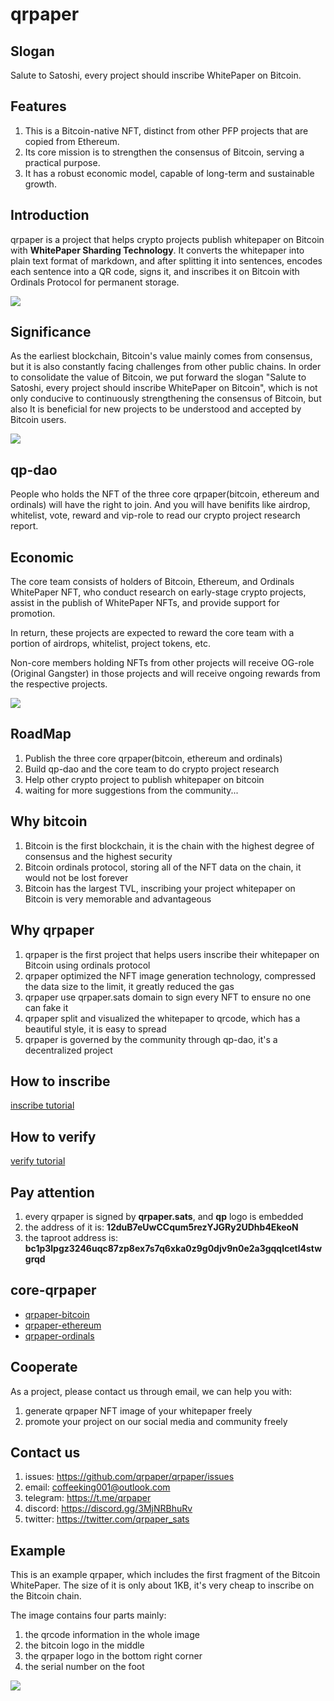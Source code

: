 # qrpaper 

## Slogan
Salute to Satoshi, every project should inscribe WhitePaper on Bitcoin.

## Features
1. This is a Bitcoin-native NFT, distinct from other PFP projects that are copied from Ethereum.
2. Its core mission is to strengthen the consensus of Bitcoin, serving a practical purpose.
3. It has a robust economic model, capable of long-term and sustainable growth.

## Introduction
qrpaper is a project that helps crypto projects publish whitepaper on Bitcoin with 
**WhitePaper Sharding Technology**. It converts the whitepaper into 
plain text format of markdown, and after splitting it into sentences, 
encodes each sentence into a QR code, signs it, and inscribes it on Bitcoin 
with Ordinals Protocol for permanent storage.

![](docs/img/qrpaper_theory.jpg)

## Significance
As the earliest blockchain, Bitcoin's value mainly comes from consensus, 
but it is also constantly facing challenges from other public chains. 
In order to consolidate the value of Bitcoin, we put forward the slogan 
"Salute to Satoshi, every project should inscribe WhitePaper on Bitcoin", 
which is not only conducive to continuously strengthening the consensus of Bitcoin, 
but also It is beneficial for new projects to be understood and accepted by Bitcoin users.

![](docs/img/significance.jpg)

## qp-dao
People who holds the NFT of the three core qrpaper(bitcoin, ethereum and ordinals) 
will have the right to join. And you will have benifits like airdrop, whitelist, 
vote, reward and vip-role to read our crypto project research report.

## Economic
The core team consists of holders of Bitcoin, Ethereum, and Ordinals WhitePaper NFT, 
who conduct research on early-stage crypto projects, assist in the publish of 
WhitePaper NFTs, and provide support for promotion.

In return, these projects are expected to reward the core team with a portion of 
airdrops, whitelist, project tokens, etc.

Non-core members holding NFTs from other projects will receive OG-role (Original Gangster)
in those projects and will receive ongoing rewards from the respective projects.

![](docs/img/economic_model.jpg)

## RoadMap
1. Publish the three core qrpaper(bitcoin, ethereum and ordinals) 
2. Build qp-dao and the core team to do crypto project research
3. Help other crypto project to publish whitepaper on bitcoin 
4. waiting for more suggestions from the community...

## Why bitcoin
1. Bitcoin is the first blockchain, it is the chain with the highest degree of consensus and the highest security
2. Bitcoin ordinals protocol, storing all of the NFT data on the chain, it would not be lost forever
3. Bitcoin has the largest TVL, inscribing your project whitepaper on Bitcoin is very memorable and advantageous 

## Why qrpaper
1. qrpaper is the first project that helps users inscribe their whitepaper on Bitcoin using ordinals protocol
2. qrpaper optimized the NFT image generation technology, compressed the data size to the limit, it greatly reduced the gas
3. qrpaper use qrpaper.sats domain to sign every NFT to ensure no one can fake it
4. qrpaper split and visualized the whitepaper to qrcode, which has a beautiful style, it is easy to spread
5. qrpaper is governed by the community through qp-dao, it's a decentralized project

## How to inscribe
[inscribe tutorial](docs/inscribe.md)

## How to verify 
[verify tutorial](docs/verify.md)

## Pay attention
1. every qrpaper is signed by **qrpaper.sats**, and **qp** logo is embedded
2. the address of it is: **12duB7eUwCCqum5rezYJGRy2UDhb4EkeoN**
3. the taproot address is: **bc1p3lpgz3246uqc87zp8ex7s7q6xka0z9g0djv9n0e2a3gqqlcetl4stwgrqd**

## core-qrpaper
* [qrpaper-bitcoin](./qrpaper-bitcoin/)
* [qrpaper-ethereum](./qrpaper-ethereum/)
* [qrpaper-ordinals](./qrpaper-ordinals/)

## Cooperate
As a project, please contact us through email, we can help you with:
1. generate qrpaper NFT image of your whitepaper freely
2. promote your project on our social media and community freely

## Contact us
1. issues: <https://github.com/qrpaper/qrpaper/issues>
2. email: <coffeeking001@outlook.com>
3. telegram: <https://t.me/qrpaper>
4. discord: <https://discord.gg/3MjNRBhuRv>
5. twitter: <https://twitter.com/qrpaper_sats>

## Example
This is an example qrpaper, which includes the first fragment of the Bitcoin WhitePaper. 
The size of it is only about 1KB, it's very cheap to inscribe on the Bitcoin chain.

The image contains four parts mainly:
1. the qrcode information in the whole image
2. the bitcoin logo in the middle
3. the qrpaper logo in the bottom right corner
4. the serial number on the foot

![](docs/img/first_441.png)
